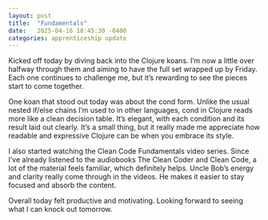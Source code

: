 ```yaml
---
layout: post
title:  "Fundamentals"
date:   2025-04-16 18:45:30 -0400
categories: apprenticeship update
---
```

Kicked off today by diving back into the Clojure koans. I’m now a little over halfway
through them and aiming to have the full set wrapped up by Friday. Each one continues 
to challenge me, but it’s rewarding to see the pieces start to come together.

One koan that stood out today was about the cond form. Unlike the usual nested if/else chains 
I’m used to in other languages, cond in Clojure reads more like a clean decision table. It’s 
elegant, with each condition and its result laid out clearly. It’s a small thing, but it really 
made me appreciate how readable and expressive Clojure can be when you embrace its style.

I also started watching the Clean Code Fundamentals video series. Since I’ve already listened
to the audiobooks The Clean Coder and Clean Code, a lot of the material feels familiar, which
definitely helps. Uncle Bob’s energy and clarity really come through in the videos. He makes
it easier to stay focused and absorb the content.

Overall today felt productive and motivating. Looking forward to seeing what I can knock out
tomorrow.